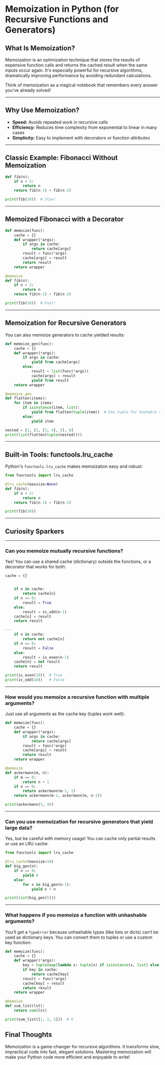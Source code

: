 # Memoization in Python (for Recursive Functions and Generators)

## What Is Memoization?

Memoization is an optimization technique that stores the results of expensive function calls and returns the cached result when the same inputs occur again. It's especially powerful for recursive algorithms, dramatically improving performance by avoiding redundant calculations.

Think of memoization as a magical notebook that remembers every answer you've already solved!

---

## Why Use Memoization?

- **Speed:** Avoids repeated work in recursive calls
- **Efficiency:** Reduces time complexity from exponential to linear in many cases
- **Simplicity:** Easy to implement with decorators or function attributes

---

## Classic Example: Fibonacci Without Memoization

```python
def fib(n):
    if n < 2:
        return n
    return fib(n-1) + fib(n-2)

print(fib(30))  # Slow!
```

---

## Memoized Fibonacci with a Decorator

```python
def memoize(func):
    cache = {}
    def wrapper(*args):
        if args in cache:
            return cache[args]
        result = func(*args)
        cache[args] = result
        return result
    return wrapper

@memoize
def fib(n):
    if n < 2:
        return n
    return fib(n-1) + fib(n-2)

print(fib(30))  # Fast!
```

---

## Memoization for Recursive Generators

You can also memoize generators to cache yielded results:

```python
def memoize_gen(func):
    cache = {}
    def wrapper(*args):
        if args in cache:
            yield from cache[args]
        else:
            result = list(func(*args))
            cache[args] = result
            yield from result
    return wrapper

@memoize_gen
def flatten(items):
    for item in items:
        if isinstance(item, list):
            yield from flatten(tuple(item))  # Use tuple for hashable args
        else:
            yield item

nested = [1, [2, [3, 4], 5], 6]
print(list(flatten(tuple(nested))))
```

---

## Built-in Tools: functools.lru_cache

Python's `functools.lru_cache` makes memoization easy and robust:

```python
from functools import lru_cache

@lru_cache(maxsize=None)
def fib(n):
    if n < 2:
        return n
    return fib(n-1) + fib(n-2)

print(fib(30))
```

---

## Curiosity Sparkers

---

### Can you memoize mutually recursive functions?

Yes! You can use a shared cache (dictionary) outside the functions, or a decorator that works for both:

```python
cache = {}


    if n in cache:
        return cache[n]
    if n == 0:
        result = True
    else:
        result = is_odd(n-1)
    cache[n] = result
    return result

---
    if n in cache:
        return not cache[n]
    if n == 0:
        result = False
    else:
        result = is_even(n-1)
    cache[n] = not result
    return result

print(is_even(10))  # True
print(is_odd(10))   # False
```

---

### How would you memoize a recursive function with multiple arguments?

Just use all arguments as the cache key (tuples work well):

```python
def memoize(func):
    cache = {}
    def wrapper(*args):
        if args in cache:
            return cache[args]
        result = func(*args)
        cache[args] = result
        return result
    return wrapper

@memoize
def ackermann(m, n):
    if m == 0:
        return n + 1
    if n == 0:
        return ackermann(m-1, 1)
    return ackermann(m-1, ackermann(m, n-1))

print(ackermann(3, 4))
```

---

### Can you use memoization for recursive generators that yield large data?

Yes, but be careful with memory usage! You can cache only partial results or use an LRU cache:

```python
from functools import lru_cache

@lru_cache(maxsize=10)
def big_gen(n):
    if n == 0:
        yield 0
    else:
        for x in big_gen(n-1):
            yield x + n

print(list(big_gen(5)))
```

---

### What happens if you memoize a function with unhashable arguments?

You’ll get a `TypeError` because unhashable types (like lists or dicts) can’t be used as dictionary keys. You can convert them to tuples or use a custom key function:

```python
def memoize(func):
    cache = {}
    def wrapper(*args):
        key = tuple(map(lambda x: tuple(x) if isinstance(x, list) else x, args))
        if key in cache:
            return cache[key]
        result = func(*args)
        cache[key] = result
        return result
    return wrapper

@memoize
def sum_list(lst):
    return sum(lst)

print(sum_list([1, 2, 3]))  # 6
```

## Final Thoughts

Memoization is a game-changer for recursive algorithms. It transforms slow, impractical code into fast, elegant solutions. Mastering memoization will make your Python code more efficient and enjoyable to write!
